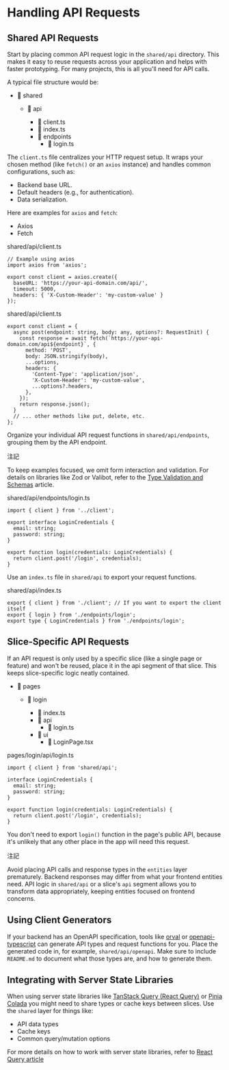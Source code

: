 # Handling API Requests

## Shared API Requests[​](#shared-api-requests "この見出しへの直接リンク")

Start by placing common API request logic in the `shared/api` directory. This makes it easy to reuse requests across your application and helps with faster prototyping. For many projects, this is all you'll need for API calls.

A typical file structure would be:

* 📂 shared

  <!-- -->

  * 📂 api

    <!-- -->

    * 📄 client.ts
    * 📄 index.ts
    * 📂 endpoints
      <!-- -->
      * 📄 login.ts

The `client.ts` file centralizes your HTTP request setup. It wraps your chosen method (like `fetch()` or an `axios` instance) and handles common configurations, such as:

* Backend base URL.
* Default headers (e.g., for authentication).
* Data serialization.

Here are examples for `axios` and `fetch`:

* Axios
* Fetch

shared/api/client.ts

```
// Example using axios
import axios from 'axios';

export const client = axios.create({
  baseURL: 'https://your-api-domain.com/api/',
  timeout: 5000,
  headers: { 'X-Custom-Header': 'my-custom-value' }
});
```

shared/api/client.ts

```
export const client = {
  async post(endpoint: string, body: any, options?: RequestInit) {
    const response = await fetch(`https://your-api-domain.com/api${endpoint}`, {
      method: 'POST',
      body: JSON.stringify(body),
      ...options,
      headers: {
        'Content-Type': 'application/json',
        'X-Custom-Header': 'my-custom-value',
        ...options?.headers,
      },
    });
    return response.json();
  }
  // ... other methods like put, delete, etc.
};
```

Organize your individual API request functions in `shared/api/endpoints`, grouping them by the API endpoint.

注記

To keep examples focused, we omit form interaction and validation. For details on libraries like Zod or Valibot, refer to the [Type Validation and Schemas](/documentation/ja/docs/guides/examples/types.md#type-validation-schemas-and-zod) article.

shared/api/endpoints/login.ts

```
import { client } from '../client';

export interface LoginCredentials {
  email: string;
  password: string;
}

export function login(credentials: LoginCredentials) {
  return client.post('/login', credentials);
}
```

Use an `index.ts` file in `shared/api` to export your request functions.

shared/api/index.ts

```
export { client } from './client'; // If you want to export the client itself
export { login } from './endpoints/login';
export type { LoginCredentials } from './endpoints/login';
```

## Slice-Specific API Requests[​](#slice-specific-api-requests "この見出しへの直接リンク")

If an API request is only used by a specific slice (like a single page or feature) and won't be reused, place it in the api segment of that slice. This keeps slice-specific logic neatly contained.

* 📂 pages

  <!-- -->

  * 📂 login

    <!-- -->

    * 📄 index.ts
    * 📂 api
      <!-- -->
      * 📄 login.ts
    * 📂 ui
      <!-- -->
      * 📄 LoginPage.tsx

pages/login/api/login.ts

```
import { client } from 'shared/api';

interface LoginCredentials {
  email: string;
  password: string;
}

export function login(credentials: LoginCredentials) {
  return client.post('/login', credentials);
}
```

You don't need to export `login()` function in the page's public API, because it's unlikely that any other place in the app will need this request.

注記

Avoid placing API calls and response types in the `entities` layer prematurely. Backend responses may differ from what your frontend entities need. API logic in `shared/api` or a slice's `api` segment allows you to transform data appropriately, keeping entities focused on frontend concerns.

## Using Client Generators[​](#client-generators "この見出しへの直接リンク")

If your backend has an OpenAPI specification, tools like [orval](https://orval.dev/) or [openapi-typescript](https://openapi-ts.dev/) can generate API types and request functions for you. Place the generated code in, for example, `shared/api/openapi`. Make sure to include `README.md` to document what those types are, and how to generate them.

## Integrating with Server State Libraries[​](#server-state-libraries "この見出しへの直接リンク")

When using server state libraries like [TanStack Query (React Query)](https://tanstack.com/query/latest) or [Pinia Colada](https://pinia-colada.esm.dev/) you might need to share types or cache keys between slices. Use the `shared` layer for things like:

* API data types
* Cache keys
* Common query/mutation options

For more details on how to work with server state libraries, refer to [React Query article](/documentation/ja/docs/guides/tech/with-react-query.md)
